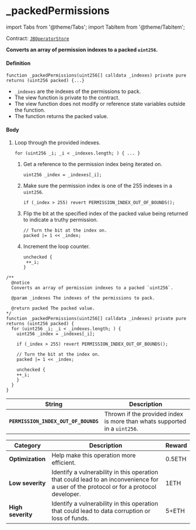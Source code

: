 # _packedPermissions

import Tabs from '@theme/Tabs';
import TabItem from '@theme/TabItem';

Contract: [`JBOperatorStore`](/v4/deprecated/v3/api/contracts/jboperatorstore/README.md)​‌

<Tabs>
<TabItem value="Step by step" label="Step by step">

**Converts an array of permission indexes to a packed `uint256`.**

#### Definition

```
function _packedPermissions(uint256[] calldata _indexes) private pure returns (uint256 packed) {...}
```

* `_indexes` are the indexes of the permissions to pack.
* The view function is private to the contract.
* The view function does not modify or reference state variables outside the function.
* The function returns the packed value.

#### Body

1.  Loop through the provided indexes.

    ```
    for (uint256 _i; _i < _indexes.length; ) { ... }
    ```

    1.  Get a reference to the permission index being iterated on.

        ```
        uint256 _index = _indexes[_i];
        ```
    2.  Make sure the permission index is one of the 255 indexes in a `uint256`.

        ```
        if (_index > 255) revert PERMISSION_INDEX_OUT_OF_BOUNDS();
        ```
    3.  Flip the bit at the specified index of the packed value being returned to indicate a truthy permission.

        ```
        // Turn the bit at the index on.
        packed |= 1 << _index;
        ```

    4. Increment the loop counter.

       ```
       unchecked {
        ++_i;
       }
       ```

</TabItem>

<TabItem value="Code" label="Code">

```
/**
  @notice
  Converts an array of permission indexes to a packed `uint256`.

  @param _indexes The indexes of the permissions to pack.

  @return packed The packed value.
*/
function _packedPermissions(uint256[] calldata _indexes) private pure returns (uint256 packed) {
  for (uint256 _i; _i < _indexes.length; ) {
    uint256 _index = _indexes[_i];

    if (_index > 255) revert PERMISSION_INDEX_OUT_OF_BOUNDS();

    // Turn the bit at the index on.
    packed |= 1 << _index;

    unchecked {
    ++_i;
    }
  }
}
```

</TabItem>

<TabItem value="Errors" label="Errors">

| String                               | Description                                                               |
| ------------------------------------ | ------------------------------------------------------------------------- |
| **`PERMISSION_INDEX_OUT_OF_BOUNDS`** | Thrown if the provided index is more than whats supported in a `uint256`. |

</TabItem>

<TabItem value="Bug bounty" label="Bug bounty">

| Category          | Description                                                                                                                            | Reward |
| ----------------- | -------------------------------------------------------------------------------------------------------------------------------------- | ------ |
| **Optimization**  | Help make this operation more efficient.                                                                                               | 0.5ETH |
| **Low severity**  | Identify a vulnerability in this operation that could lead to an inconvenience for a user of the protocol or for a protocol developer. | 1ETH   |
| **High severity** | Identify a vulnerability in this operation that could lead to data corruption or loss of funds.                                        | 5+ETH  |

</TabItem>
</Tabs>
